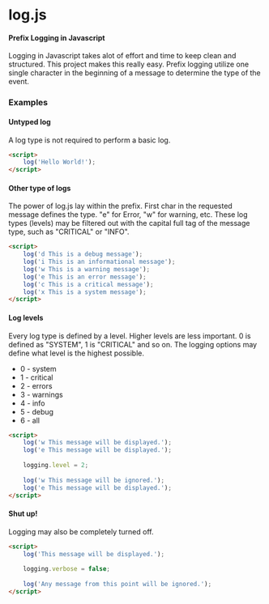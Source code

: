 log.js
========

#### Prefix Logging in Javascript ####

Logging in Javascript takes alot of effort and time to keep clean and structured. This project makes this really easy. Prefix logging utilize one single character in the beginning of a message to determine the type of the event.

### Examples ###

#### Untyped log ####

A log type is not required to perform a basic log.

```html
<script>
	log('Hello World!');
</script>
```

#### Other type of logs ####

The power of log.js lay within the prefix. First char in the requested message defines the type. "e" for Error, "w" for warning, etc. These log types (levels) may be filtered out with the capital full tag of the message type, such as "CRITICAL" or "INFO".

```html
<script>
	log('d This is a debug message');
	log('i This is an informational message');
	log('w This is a warning message');
	log('e This is an error message');
	log('c This is a critical message');
	log('x This is a system message');
</script>
```

#### Log levels ####

Every log type is defined by a level. Higher levels are less important. 0 is defined as "SYSTEM", 1 is "CRITICAL" and so on. The logging options may define what level is the highest possible.

* 0 - system
* 1 - critical
* 2 - errors
* 3 - warnings
* 4 - info
* 5 - debug
* 6 - all

```html
<script>
	log('w This message will be displayed.');
	log('e This message will be displayed.');
	
	logging.level = 2;
	
	log('w This message will be ignored.');
	log('e This message will be displayed.');
</script>
```

#### Shut up! ####

Logging may also be completely turned off.

```html
<script>
	log('This message will be displayed.');
	
	logging.verbose = false;
	
	log('Any message from this point will be ignored.');
</script>
```